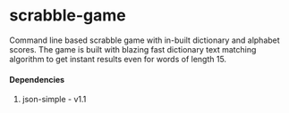 # scrabble-game
Command line based scrabble game with in-built dictionary and alphabet scores. The game is built with blazing fast dictionary text matching algorithm to get instant results even for words of length 15.

#### Dependencies
1. json-simple - v1.1
